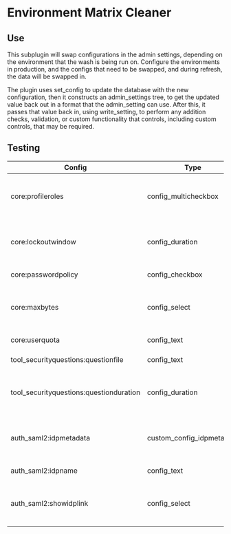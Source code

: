 # Environment Matrix Cleaner

Use
---
This subplugin will swap configurations in the admin settings, depending on the environment that the wash is being run on. Configure the environments in production, and the configs that need to be swapped, and during refresh, the data will be swapped in.

The plugin uses set_config to update the database with the new configuration, then it constructs an admin_settings tree, to get the updated value back out in a format that the admin_setting can use. After this, it passes that value back in, using write_setting, to perform any addition checks, validation, or custom functionality that controls, including custom controls, that may be required.

Testing
-------

| Config                                | Type                      | Action                                                   | Status  |
|---------------------------------------|---------------------------|----------------------------------------------------------|---------|
|core:profileroles                      | config_multicheckbox      | Requires array for write_setting, defaults to set_config | WORKING |
|core:lockoutwindow                     | config_duration           | Requires array for write_setting, defaults to set_config | WORKING |
|core:passwordpolicy                    | config_checkbox           | Set using write_setting                                  | WORKING |
|core:maxbytes                          | config_select             | Requires array for write_setting, defaults to set_config | WORKING |
|core:userquota                         | config_text               | Set using write_setting                                  | WORKING |         
|tool_securityquestions:questionfile    | config_text               | Set using write_setting                                  | WORKING |
|tool_securityquestions:questionduration| config_duration           | Requires array for write_setting, defaults to set_config | WORKING |
|auth_saml2:idpmetadata                 | custom_config_idpmetadata | Set using write_setting, correctly updates IDP list      | WORKING |
|auth_saml2:idpname                     | config_text               | Set using write_setting                                  | WORKING |
|auth_saml2:showidplink                 | config_select             | Requires array for write_setting, defaults to set_config | WORKING |

